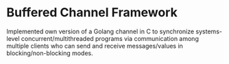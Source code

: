 # Buffered Channel Framework

Implemented own version of a Golang channel in C to synchronize systems-level concurrent/multithreaded programs via communication among multiple clients who can send and receive messages/values in blocking/non-blocking modes.
